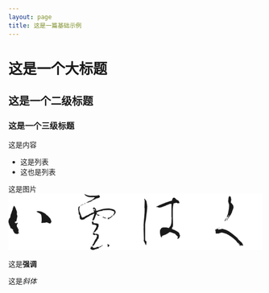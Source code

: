 ```yaml
---
layout: page
title: 这是一篇基础示例
---
```


# 这是一个大标题

## 这是一个二级标题

### 这是一个三级标题

这是内容

* 这是列表
* 这也是列表

这是图片
![这里是图片](/assets/image/logo.png)

这是**强调**

这是*斜体*

